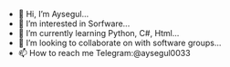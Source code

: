 - 👋 Hi, I’m Aysegul...
- 👀 I’m interested in Sorfware...
- 🌱 I’m currently learning Python, C#, Html...
- 💞️ I’m looking to collaborate on with software groups...
- 📫 How to reach me Telegram:@aysegul0033

<!---
pinkcode33/pinkcode33 is a ✨ special ✨ repository because its `README.md` (this file) appears on your GitHub profile.
You can click the Preview link to take a look at your changes.
--->
